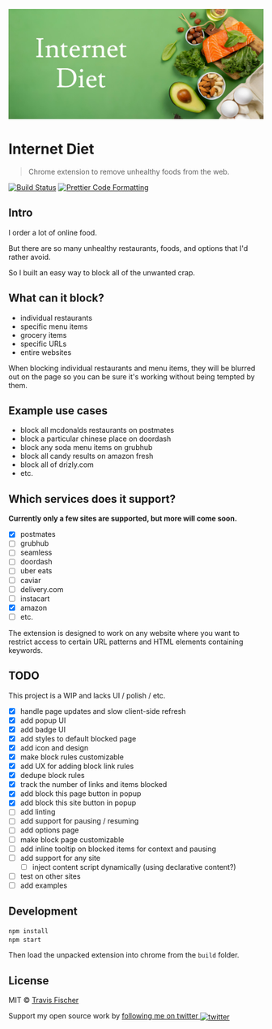 <p align="center">
  <img alt="Internet Diet" src="assets/banner.jpg">
</p>

# Internet Diet

> Chrome extension to remove unhealthy foods from the web.

[![Build Status](https://github.com/transitive-bullshit/internet-diet/actions/workflows/test.yml/badge.svg)](https://github.com/transitive-bullshit/internet-diet/actions/workflows/test.yml) [![Prettier Code Formatting](https://img.shields.io/badge/code_style-prettier-brightgreen.svg)](https://prettier.io)

## Intro

I order a lot of online food.

But there are so many unhealthy restaurants, foods, and options that I'd rather avoid.

So I built an easy way to block all of the unwanted crap.

## What can it block?

- individual restaurants
- specific menu items
- grocery items
- specific URLs
- entire websites

When blocking individual restaurants and menu items, they will be blurred out on the page so you can be sure it's working without being tempted by them.

## Example use cases

- block all mcdonalds restaurants on postmates
- block a particular chinese place on doordash
- block any soda menu items on grubhub
- block all candy results on amazon fresh
- block all of drizly.com
- etc.

## Which services does it support?

**Currently only a few sites are supported, but more will come soon.**

- [x] postmates
- [ ] grubhub
- [ ] seamless
- [ ] doordash
- [ ] uber eats
- [ ] caviar
- [ ] delivery.com
- [ ] instacart
- [x] amazon
- [ ] etc.

The extension is designed to work on any website where you want to restrict access to certain URL patterns and HTML elements containing keywords.

## TODO

This project is a WIP and lacks UI / polish / etc.

- [x] handle page updates and slow client-side refresh
- [x] add popup UI
- [x] add badge UI
- [x] add styles to default blocked page
- [x] add icon and design
- [x] make block rules customizable
- [x] add UX for adding block link rules
- [x] dedupe block rules
- [x] track the number of links and items blocked
- [x] add block this page button in popup
- [x] add block this site button in popup
- [ ] add linting
- [ ] add support for pausing / resuming
- [ ] add options page
- [ ] make block page customizable
- [ ] add inline tooltip on blocked items for context and pausing
- [ ] add support for any site
  - [ ] inject content script dynamically (using declarative content?)
- [ ] test on other sites
- [ ] add examples

## Development

```bash
npm install
npm start
```

Then load the unpacked extension into chrome from the `build` folder.

## License

MIT © [Travis Fischer](https://transitivebullsh.it)

Support my open source work by <a href="https://twitter.com/transitive_bs">following me on twitter <img src="https://storage.googleapis.com/saasify-assets/twitter-logo.svg" alt="twitter" height="24px" align="center"></a>
